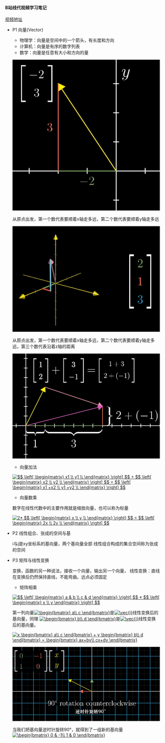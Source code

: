 #### B站线代视频学习笔记
[视频地址](https://www.bilibili.com/video/av6731067)

- P1 向量(Vector)
    
    - 物理学：向量是空间中的一个箭头，有长度和方向
    - 计算机：向量是有序的数字列表
    - 数学：向量是任意有大小和方向的量
    
    ![二维向量](images/1.jpg "二维向量")
    
    从原点出发，第一个数代表要顺着x轴走多远，第二个数代表要顺着y轴走多远
    
    ![三维向量](images/2.jpg "三维向量")
    
     从原点出发，第一个数代表要顺着x轴走多远，第二个数代表要顺着y轴走多远，第三个数代表沿着z轴的距离
     
     ![向量加法](images/3.jpg "向量加法")
     
     - 向量加法
     
     <a href="https://www.codecogs.com/eqnedit.php?latex=$$&space;\left[&space;\begin{matrix}&space;x1&space;\\&space;y1&space;\\&space;\end{matrix}&space;\right]&space;$$&space;&plus;&space;$$&space;\left[&space;\begin{matrix}&space;x2&space;\\&space;y2&space;\\&space;\end{matrix}&space;\right]&space;$$&space;=&space;$$&space;\left[&space;\begin{matrix}&space;x1&space;&plus;x2&space;\\&space;y1&space;&plus;y2&space;\\&space;\end{matrix}&space;\right]&space;$$" target="_blank"><img src="https://latex.codecogs.com/gif.latex?$$&space;\left[&space;\begin{matrix}&space;x1&space;\\&space;y1&space;\\&space;\end{matrix}&space;\right]&space;$$&space;&plus;&space;$$&space;\left[&space;\begin{matrix}&space;x2&space;\\&space;y2&space;\\&space;\end{matrix}&space;\right]&space;$$&space;=&space;$$&space;\left[&space;\begin{matrix}&space;x1&space;&plus;x2&space;\\&space;y1&space;&plus;y2&space;\\&space;\end{matrix}&space;\right]&space;$$" title="$$ \left[ \begin{matrix} x1 \\ y1 \\ \end{matrix} \right] $$ + $$ \left[ \begin{matrix} x2 \\ y2 \\ \end{matrix} \right] $$ = $$ \left[ \begin{matrix} x1 +x2 \\ y1 +y2 \\ \end{matrix} \right] $$" /></a>
     
     - 向量数乘
     
     数字在线性代数中的主要作用就是缩放向量，也可以称为标量
     
     <a href="https://www.codecogs.com/eqnedit.php?latex=2*&space;$$&space;\left[&space;\begin{matrix}&space;x&space;\\&space;y&space;\\&space;\end{matrix}&space;\right]&space;$$&space;=&space;$$&space;\left[&space;\begin{matrix}&space;2x&space;\\&space;2y&space;\\&space;\end{matrix}&space;\right]&space;$$" target="_blank"><img src="https://latex.codecogs.com/gif.latex?2*&space;$$&space;\left[&space;\begin{matrix}&space;x&space;\\&space;y&space;\\&space;\end{matrix}&space;\right]&space;$$&space;=&space;$$&space;\left[&space;\begin{matrix}&space;2x&space;\\&space;2y&space;\\&space;\end{matrix}&space;\right]&space;$$" title="2* $$ \left[ \begin{matrix} x \\ y \\ \end{matrix} \right] $$ = $$ \left[ \begin{matrix} 2x \\ 2y \\ \end{matrix} \right] $$" /></a>
     
     
 - P2 线性组合、张成的空间与基
 
    i与j是xy坐标系的基向量，两个基向量全部 线性组合构成的集合空间称为张成的空间
    
- P3 矩阵与线性变换

     变换，函数的另一种说法，接收一个向量，输出另一个向量，
     线性变换：直线在变换后仍然保持直线，不能弯曲。远点必须固定  
     
     - 矩阵相乘
     
     <a href="https://www.codecogs.com/eqnedit.php?latex=$$&space;\left[&space;\begin{matrix}&space;a&space;&&space;b&space;\\&space;c&space;&&space;d&space;\end{matrix}&space;\right]&space;$$&space;*&space;$$&space;\left[&space;\begin{matrix}&space;x&space;\\&space;y&space;\end{matrix}&space;\right]&space;$$" target="_blank"><img src="https://latex.codecogs.com/gif.latex?$$&space;\left[&space;\begin{matrix}&space;a&space;&&space;b&space;\\&space;c&space;&&space;d&space;\end{matrix}&space;\right]&space;$$&space;*&space;$$&space;\left[&space;\begin{matrix}&space;x&space;\\&space;y&space;\end{matrix}&space;\right]&space;$$" title="$$ \left[ \begin{matrix} a & b \\ c & d \end{matrix} \right] $$ * $$ \left[ \begin{matrix} x \\ y \end{matrix} \right] $$" /></a>
     
     第一列向量<a href="https://www.codecogs.com/eqnedit.php?latex=\begin{bmatrix}&space;a\\&space;c&space;\end{bmatrix}" target="_blank"><img src="https://latex.codecogs.com/gif.latex?\begin{bmatrix}&space;a\\&space;c&space;\end{bmatrix}" title="\begin{bmatrix} a\\ c \end{bmatrix}" /></a>是<a href="https://www.codecogs.com/eqnedit.php?latex=\vec{i}" target="_blank"><img src="https://latex.codecogs.com/gif.latex?\vec{i}" title="\vec{i}" /></a>线性变换后的基向量，同理
     <a href="https://www.codecogs.com/eqnedit.php?latex=\begin{bmatrix}&space;b\\&space;d&space;\end{bmatrix}" target="_blank"><img src="https://latex.codecogs.com/gif.latex?\begin{bmatrix}&space;b\\&space;d&space;\end{bmatrix}" title="\begin{bmatrix} b\\ d \end{bmatrix}" /></a>是<a href="https://www.codecogs.com/eqnedit.php?latex=\vec{j}" target="_blank"><img src="https://latex.codecogs.com/gif.latex?\vec{j}" title="\vec{j}" /></a>线性变换后的基向量。
     
     <a href="https://www.codecogs.com/eqnedit.php?latex=x&space;\begin{bmatrix}&space;a\\&space;c&space;\end{bmatrix}&space;&plus;&space;y&space;\begin{bmatrix}&space;b\\&space;d&space;\end{bmatrix}&space;=&space;\begin{bmatrix}&space;ax&plus;by\\&space;cx&plus;dy&space;\end{bmatrix}" target="_blank"><img src="https://latex.codecogs.com/gif.latex?x&space;\begin{bmatrix}&space;a\\&space;c&space;\end{bmatrix}&space;&plus;&space;y&space;\begin{bmatrix}&space;b\\&space;d&space;\end{bmatrix}&space;=&space;\begin{bmatrix}&space;ax&plus;by\\&space;cx&plus;dy&space;\end{bmatrix}" title="x \begin{bmatrix} a\\ c \end{bmatrix} + y \begin{bmatrix} b\\ d \end{bmatrix} = \begin{bmatrix} ax+by\\ cx+dy \end{bmatrix}" /></a>
     
     ![rotation](images/4.jpg "rotation")
     
     当我们把基向量逆时针旋转90°，就得到了一组新的基向量<a href="https://www.codecogs.com/eqnedit.php?latex=\begin{bmatrix}&space;0&space;&&space;-1\\&space;1&space;&&space;0&space;\end{bmatrix}" target="_blank"><img src="https://latex.codecogs.com/gif.latex?\begin{bmatrix}&space;0&space;&&space;-1\\&space;1&space;&&space;0&space;\end{bmatrix}" title="\begin{bmatrix} 0 & -1\\ 1 & 0 \end{bmatrix}" /></a>
     
    

     
     

